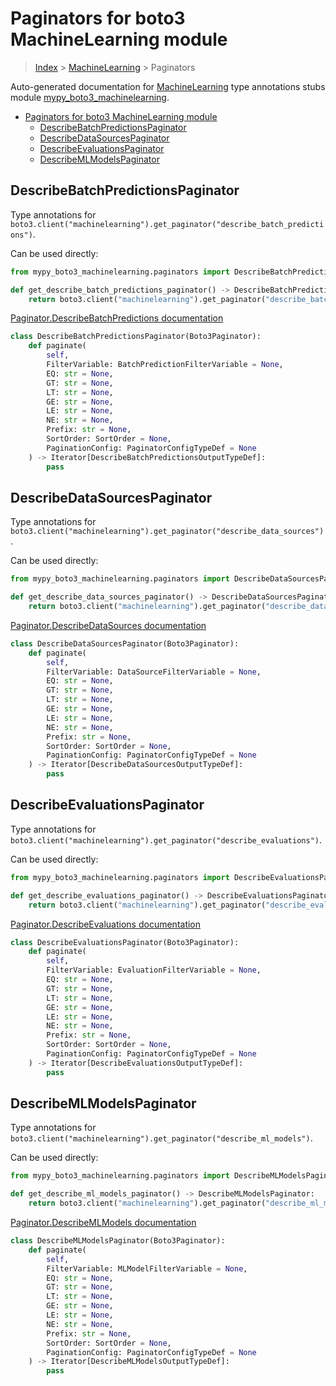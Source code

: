 # Paginators for boto3 MachineLearning module

> [Index](../index.md) > [MachineLearning](./index.md) > Paginators

Auto-generated documentation for [MachineLearning](https://boto3.amazonaws.com/v1/documentation/api/latest/reference/services/machinelearning.html#MachineLearning)
type annotations stubs module [mypy_boto3_machinelearning](https://pypi.org/project/mypy-boto3-machinelearning/).

- [Paginators for boto3 MachineLearning module](#paginators-for-boto3-machinelearning-module)
  - [DescribeBatchPredictionsPaginator](#describebatchpredictionspaginator)
  - [DescribeDataSourcesPaginator](#describedatasourcespaginator)
  - [DescribeEvaluationsPaginator](#describeevaluationspaginator)
  - [DescribeMLModelsPaginator](#describemlmodelspaginator)

## DescribeBatchPredictionsPaginator

Type annotations for `boto3.client("machinelearning").get_paginator("describe_batch_predictions")`.

Can be used directly:

```python
from mypy_boto3_machinelearning.paginators import DescribeBatchPredictionsPaginator

def get_describe_batch_predictions_paginator() -> DescribeBatchPredictionsPaginator:
    return boto3.client("machinelearning").get_paginator("describe_batch_predictions")
```

[Paginator.DescribeBatchPredictions documentation](https://boto3.amazonaws.com/v1/documentation/api/latest/reference/services/machinelearning.html#MachineLearning.Paginator.DescribeBatchPredictions)

```python
class DescribeBatchPredictionsPaginator(Boto3Paginator):
    def paginate(
        self,
        FilterVariable: BatchPredictionFilterVariable = None,
        EQ: str = None,
        GT: str = None,
        LT: str = None,
        GE: str = None,
        LE: str = None,
        NE: str = None,
        Prefix: str = None,
        SortOrder: SortOrder = None,
        PaginationConfig: PaginatorConfigTypeDef = None
    ) -> Iterator[DescribeBatchPredictionsOutputTypeDef]:
        pass
```
## DescribeDataSourcesPaginator

Type annotations for `boto3.client("machinelearning").get_paginator("describe_data_sources")`.

Can be used directly:

```python
from mypy_boto3_machinelearning.paginators import DescribeDataSourcesPaginator

def get_describe_data_sources_paginator() -> DescribeDataSourcesPaginator:
    return boto3.client("machinelearning").get_paginator("describe_data_sources")
```

[Paginator.DescribeDataSources documentation](https://boto3.amazonaws.com/v1/documentation/api/latest/reference/services/machinelearning.html#MachineLearning.Paginator.DescribeDataSources)

```python
class DescribeDataSourcesPaginator(Boto3Paginator):
    def paginate(
        self,
        FilterVariable: DataSourceFilterVariable = None,
        EQ: str = None,
        GT: str = None,
        LT: str = None,
        GE: str = None,
        LE: str = None,
        NE: str = None,
        Prefix: str = None,
        SortOrder: SortOrder = None,
        PaginationConfig: PaginatorConfigTypeDef = None
    ) -> Iterator[DescribeDataSourcesOutputTypeDef]:
        pass
```
## DescribeEvaluationsPaginator

Type annotations for `boto3.client("machinelearning").get_paginator("describe_evaluations")`.

Can be used directly:

```python
from mypy_boto3_machinelearning.paginators import DescribeEvaluationsPaginator

def get_describe_evaluations_paginator() -> DescribeEvaluationsPaginator:
    return boto3.client("machinelearning").get_paginator("describe_evaluations")
```

[Paginator.DescribeEvaluations documentation](https://boto3.amazonaws.com/v1/documentation/api/latest/reference/services/machinelearning.html#MachineLearning.Paginator.DescribeEvaluations)

```python
class DescribeEvaluationsPaginator(Boto3Paginator):
    def paginate(
        self,
        FilterVariable: EvaluationFilterVariable = None,
        EQ: str = None,
        GT: str = None,
        LT: str = None,
        GE: str = None,
        LE: str = None,
        NE: str = None,
        Prefix: str = None,
        SortOrder: SortOrder = None,
        PaginationConfig: PaginatorConfigTypeDef = None
    ) -> Iterator[DescribeEvaluationsOutputTypeDef]:
        pass
```
## DescribeMLModelsPaginator

Type annotations for `boto3.client("machinelearning").get_paginator("describe_ml_models")`.

Can be used directly:

```python
from mypy_boto3_machinelearning.paginators import DescribeMLModelsPaginator

def get_describe_ml_models_paginator() -> DescribeMLModelsPaginator:
    return boto3.client("machinelearning").get_paginator("describe_ml_models")
```

[Paginator.DescribeMLModels documentation](https://boto3.amazonaws.com/v1/documentation/api/latest/reference/services/machinelearning.html#MachineLearning.Paginator.DescribeMLModels)

```python
class DescribeMLModelsPaginator(Boto3Paginator):
    def paginate(
        self,
        FilterVariable: MLModelFilterVariable = None,
        EQ: str = None,
        GT: str = None,
        LT: str = None,
        GE: str = None,
        LE: str = None,
        NE: str = None,
        Prefix: str = None,
        SortOrder: SortOrder = None,
        PaginationConfig: PaginatorConfigTypeDef = None
    ) -> Iterator[DescribeMLModelsOutputTypeDef]:
        pass
```